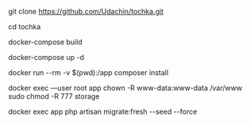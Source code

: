 git clone https://github.com/Udachin/tochka.git

cd tochka

docker-compose build

docker-compose up -d

docker run --rm -v $(pwd):/app composer install

docker exec —user root app chown -R www-data:www-data /var/www
sudo chmod -R 777 storage

docker exec app php artisan migrate:fresh --seed --force